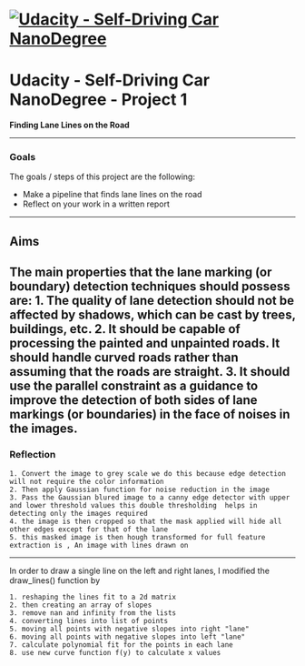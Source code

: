# [![Udacity - Self-Driving Car NanoDegree](https://s3.amazonaws.com/udacity-sdc/github/sdc-banner-medium-1170_660.png)](http://www.udacity.com/drive)
# Udacity - Self-Driving Car NanoDegree - Project 1 

**Finding Lane Lines on the Road**

[//]: # (Image References)

[image1]: ./examples/grayscale.jpg "Grayscale"

---
### Goals

The goals / steps of this project are the following:
* Make a pipeline that finds lane lines on the road
* Reflect on your work in a written report
----

## Aims 

The main properties that the lane marking (or boundary) detection techniques should possess are:
    1. The quality of lane detection should not be affected by shadows, which can be cast by trees, buildings, etc.
    2. It should be capable of processing the painted and unpainted roads. It should handle curved roads rather than
       assuming that the roads are straight.
    3. It should use the parallel constraint as a guidance to improve the detection of both sides of lane markings 
       (or boundaries) in the face of noises in the images.
----

### Reflection

    1. Convert the image to grey scale we do this because edge detection will not require the color information 
    2. Then apply Gaussian function for noise reduction in the image 
    3. Pass the Gaussian blured image to a canny edge detector with upper and lower threshold values this double thresholding  helps in detecting only the images required 
    4. the image is then cropped so that the mask applied will hide all other edges except for that of the lane 
    5. this masked image is then hough transformed for full feature extraction is , An image with lines drawn on
    
-----

In order to draw a single line on the left and right lanes, I modified the draw_lines() function by

    1. reshaping the lines fit to a 2d matrix
    2. then creating an array of slopes
    3. remove nan and infinity from the lists
    4. converting lines into list of points
    5. moving all points with negative slopes into right "lane"
    6. moving all points with negative slopes into left "lane"
    7. calculate polynomial fit for the points in each lane
    8. use new curve function f(y) to calculate x values
    

    
